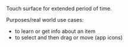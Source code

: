 Touch surface for extended period of time.

Purposes/real world use cases:
 - to learn or get info about an item
 - to select and then drag or move (app icons)